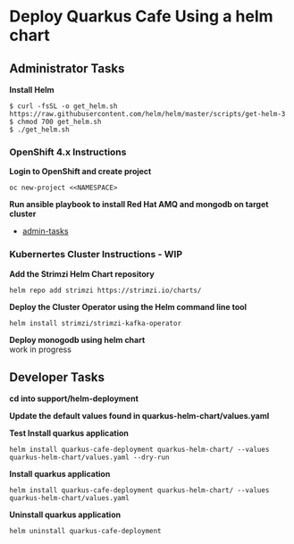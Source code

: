# Deploy Quarkus Cafe Using a helm chart

## Administrator Tasks 
    
**Install Helm**

```shell script
$ curl -fsSL -o get_helm.sh https://raw.githubusercontent.com/helm/helm/master/scripts/get-helm-3
$ chmod 700 get_helm.sh
$ ./get_helm.sh
```

### OpenShift 4.x Instructions 

**Login to OpenShift and create project**
```
oc new-project <<NAMESPACE>
```

**Run ansible playbook to install Red Hat AMQ and mongodb on target cluster**
* [admin-tasks](admin-tasks/README.md)


### Kubernertes Cluster Instructions - WIP
**Add the Strimzi Helm Chart repository**
```
helm repo add strimzi https://strimzi.io/charts/
```

**Deploy the Cluster Operator using the Helm command line tool**
```
helm install strimzi/strimzi-kafka-operator
```

**Deploy monogodb using helm chart**  
work in progress

## Developer Tasks 
**cd into support/helm-deployment**

**Update the default values found in quarkus-helm-chart/values.yaml** 

**Test Install quarkus application**
```
helm install quarkus-cafe-deployment quarkus-helm-chart/ --values quarkus-helm-chart/values.yaml --dry-run
```

**Install quarkus application**
```
helm install quarkus-cafe-deployment quarkus-helm-chart/ --values quarkus-helm-chart/values.yaml 
```
**Uninstall quarkus application**
```
helm uninstall quarkus-cafe-deployment
```
